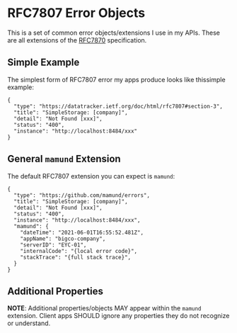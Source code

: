 # RFC7807 Error Objects


This is a set of common error objects/extensions I use in my APIs. These are all extensions of the [RFC7870](https://datatracker.ietf.org/doc/html/rfc7807) specification.

## Simple Example
The simplest form of RFC7807 error my apps produce looks like thissimple example:

```
{
  "type": "https://datatracker.ietf.org/doc/html/rfc7807#section-3",
  "title": "SimpleStorage: [company]",
  "detail": "Not Found [xxx]",
  "status": "400",
  "instance": "http://localhost:8484/xxx"
}
```

## General `mamund` Extension
The default RFC7807 extension you can expect is `mamund`:

```
{
  "type": "https://github.com/mamund/errors",
  "title": "SimpleStorage: [company]",
  "detail": "Not Found [xxx]",
  "status": "400",
  "instance": "http://localhost:8484/xxx",
  "mamund": {
    "dateTime": "2021-06-01T16:55:52.481Z",
    "appName": "bigco-company",
    "serverID": "EYC-01",
    "internalCode": "{local error code}",
    "stackTrace": "{full stack trace}",
  }
}
```

## Additional Properties
**NOTE**: Additional properties/objects MAY appear within the `mamund` extension. Client apps SHOULD ignore any properties they do not recognize or understand. 
